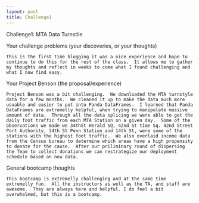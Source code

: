 ```yaml
---
layout: post
title: Challenge1
---
```


Challenge1:  MTA Data Turnstile

Your challenge problems (your discoveries, or your thoughts)

	This is the first time blogging it was a nice experience and hope to continue to do this for the rest of the class.  It allows me to gather my thoughts and reflect in weeks to come what I found challenging and what I now find easy.


Your Project Benson (the proposal/experience)

	Project Benson was a bit challenging.  We downloaded the MTA turnstyle data for a few months.  We cleaned it up to make the data much more usuable and easier to put into Panda DataFrames.  I learned that Panda DataFrames are extremelly helpful, when trying to manipulate massive amount of data.  Through all the data splicing we were able to get the daily foot traffic from each MTA Station on a given day.  Some of the observations we made we 34thSt Herald SQ, 42nd St time Sq. 42nd Street Port Authority, 34th St Penn Station and 14th St, were some of the stations with the highest foot traffic.  We also overlaid income data from the Census bureau to determine which areas have a high propensity to donate for the cause.  After our priliminary round of dispersing the Team to collect donations we can restrategize our deployment schedule based on new data. 


General bootcamp thoughts

	This bootcamp is extremelly challenging and at the same time extremelly fun.  All the instructors as well as the TA, and staff are awesome.  They are always here and helpful. I do feel a bit overwhelmed, but this is a bootcamp.  










